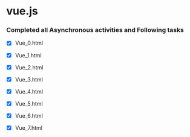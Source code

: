 # vue.js

### Completed all Asynchronous activities and Following tasks 
- [x] Vue_0.html
- [x] Vue_1.html
- [x] Vue_2.html
- [x] Vue_3.html
- [x] Vue_4.html
- [x] Vue_5.html
- [x] Vue_6.html
- [x] Vue_7.html




